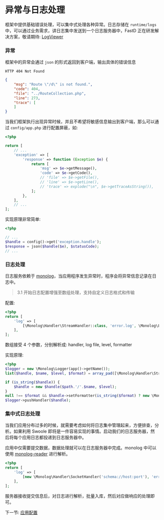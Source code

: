 # 异常与日志处理

框架中提供基础错误处理，可以集中式处理各种异常。日志存储在 `runtime/logs` 中，可以通过业务需求，讲日志集中发送到一个日志服务器中，FastD 正在研发解决方案，敬请期待: [LogViewer](4-5-fastd-log-viewer.md)

### 异常

框架中的异常会通过 `json` 的形式返回到客户端，输出具体的错误信息

```
HTTP 404 Not Found
```

```json
{
    "msg": "Route \"/d\" is not found.",
    "code": 404,
    "file": "../RouteCollection.php",
    "line": 273,
    "trace": [
    ]
}
```

当我们框架执行出现异常时候，并且不希望将敏感信息输出到客户端，那么可以通过 `config/app.php` 进行配置屏蔽，如: 

```php
<?php

return [
    // ...
    'exception' => [
        'response' => function (Exception $e) {
            return [
                'msg' => $e->getMessage(),
                'code' => $e->getCode(),
                // 'file' => $e->getFile(),
                // 'line' => $e->getLine(),
                // 'trace' => explode("\n", $e->getTraceAsString()),
            ];
        },
    ],
    // ...
];
```

实现原理非常简单: 

```php
<?php

// ...
$handle = config()->get('exception.handle');
$response = json($handle($e), $statusCode);
// ...
```

### 日志处理

日志服务依赖于 [monolog](https://github.com/Seldaek/monolog)，当应用程序发生异常时，程序会将异常信息记录在日志中。

> 3.1 开始日志配置增强至数组处理，支持自定义日志格式和传输

配置: 

```php
<?php
return [
    'log' => [
        [\Monolog\Handler\StreamHandler::class, 'error.log', \Monolog\Logger::ERROR]
    ],
];
```

数组接受 4 个参数，分别解析成: handler, log file, level, formatter

实现原理: 

```php
<?php
$logger = new \Monolog\Logger(app()->getName());
list($handle, $name, $level, $format) = array_pad([\Monolog\Handler\StreamHandler::class, 'error.log', \Monolog\Logger::ERROR], 4, null);

if (is_string($handle)) {
    $handle = new $handle($path.'/'.$name, $level);
}
null !== $format && $handle->setFormatter(is_string($format) ? new \Monolog\Formatter\LineFormatter($format) : $format);
$logger->pushHandler($handle);
```

### 集中式日志处理

当我们应用分布过多的时候，就需要考虑如何将日志集中管理起来，方便排查，分析。如果利用 Swoole 即将是一件容易实现的事情。启动我们的日志服务器，然后将每个应用日志都投递到日志服务器中。

应用中仅需要提交数据，数据处理就可以在日志服务器中完成。monolog 中可以使用 [monolog-reader](https://github.com/RunnerLee/monolog-reader) 进行解析。

```php
<?php
return [
    'log' => [
        [new \Monolog\Handler\SocketHandler('schema://host:port'), 'error.log', \Monolog\Logger::ERROR]
    ],
];
```

服务器接收提交信息后，对日志进行解析，批量入库，然后对应做响应的处理即可。

下一节: [应用配置](3-1-configuration.md)
